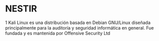 # NESTIR
1
Kali Linux es una distribución basada en Debian GNU/Linux 
diseñada principalmente para la auditoría y seguridad informática en general.
Fue fundada y es mantenida por Offensive Security Ltd
